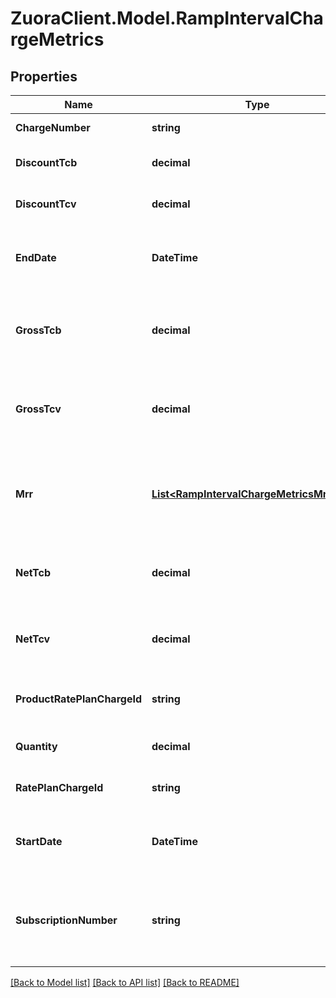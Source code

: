 # ZuoraClient.Model.RampIntervalChargeMetrics

## Properties

Name | Type | Description | Notes
------------ | ------------- | ------------- | -------------
**ChargeNumber** | **string** | The number of the charge. | [optional] 
**DiscountTcb** | **decimal** | The discount amount for the TCB. | [optional] 
**DiscountTcv** | **decimal** | The discount amount for the TCV. | [optional] 
**EndDate** | **DateTime** | The end date of the rate plan charge in the current ramp interval. | [optional] 
**GrossTcb** | **decimal** | The gross TCB value before discount charges are applied. | [optional] 
**GrossTcv** | **decimal** | The gross TCV value before discount charges are applied. | [optional] 
**Mrr** | [**List&lt;RampIntervalChargeMetricsMrrInner&gt;**](RampIntervalChargeMetricsMrrInner.md) | The MRR changing history of the current rate plan charge in the current ramp interval. | [optional] 
**NetTcb** | **decimal** | The net TCB value after discount charges are applied. | [optional] 
**NetTcv** | **decimal** | The net TCV value after discount charges are applied. | [optional] 
**ProductRatePlanChargeId** | **string** | The ID of the corresponding product rate plan charge. | [optional] 
**Quantity** | **decimal** | The quantity of the rate plan charge. | [optional] 
**RatePlanChargeId** | **string** | The ID of the rate plan charge. | [optional] 
**StartDate** | **DateTime** | The start date of the rate plan charge in the current ramp interval. | [optional] 
**SubscriptionNumber** | **string** | The number of the subscription that the current rate plan charge belongs to. | [optional] 

[[Back to Model list]](../README.md#documentation-for-models) [[Back to API list]](../README.md#documentation-for-api-endpoints) [[Back to README]](../README.md)

